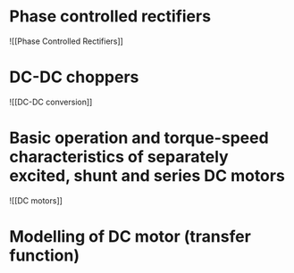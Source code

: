 
# Phase controlled rectifiers

![[Phase Controlled Rectifiers]]
# DC-DC choppers

![[DC-DC conversion]]
# Basic operation and torque-speed characteristics of separately excited, shunt and series DC motors

![[DC motors]]

# Modelling of DC motor (transfer function)